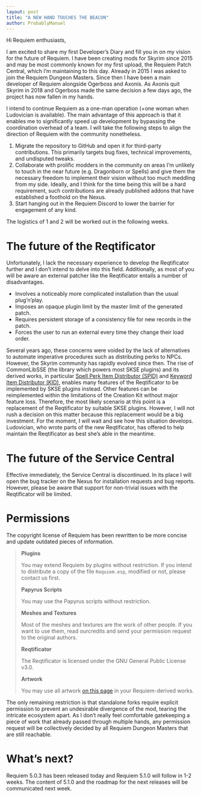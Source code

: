 ```yaml
---
layout: post
title: "A NEW HAND TOUCHES THE BEACON"
author: ProbablyManuel
---
```

Hi Requiem enthusiasts,

I am excited to share my first Developer’s Diary and fill you in on my vision for the future of Requiem. I have been creating mods for Skyrim since 2015 and may be most commonly known for my first upload, the Requiem Patch Central, which I’m maintaining to this day. Already in 2015 I was asked to join the Requiem Dungeon Masters. Since then I have been a main developer of Requiem alongside Ogerboss and Axonis. As Axonis quit Skyrim in 2018 and Ogerboss made the same decision a few days ago, the project has now fallen in my hands.

I intend to continue Requiem as a one-man operation (+one woman when Ludovician is available). The main advantage of this approach is that it enables me to significantly speed up development by bypassing the coordination overhead of a team. I will take the following steps to align the direction of Requiem with the community nonetheless.

1. Migrate the repository to GitHub and open it for third-party contributions. This primarily targets bug fixes, technical improvements, and undisputed tweaks.
1. Collaborate with prolific modders in the community on areas I’m unlikely to touch in the near future (e.g. Dragonborn or Spells) and give them the necessary freedom to implement their vision without too much meddling from my side. Ideally, and I think for the time being this will be a hard requirement, such contributions are already published addons that have established a foothold on the Nexus.
1. Start hanging out in the Requiem Discord to lower the barrier for engagement of any kind.

The logistics of 1 and 2 will be worked out in the following weeks.

# The future of the Reqtificator

Unfortunately, I lack the necessary experience to develop the Reqtificator further and I don’t intend to delve into this field. Additionally, as most of you will be aware an external patcher like the Reqtificator entails a number of disadvantages.

* Involves a noticeably more complicated installation than the usual plug’n’play.
* Imposes an opaque plugin limit by the master limit of the generated patch.
* Requires persistent storage of a consistency file for new records in the patch.
* Forces the user to run an external every time they change their load order.

Several years ago, these concerns were voided by the lack of alternatives to automate imperative procedures such as distributing perks to NPCs. However, the Skyrim community has rapidly evolved since then. The rise of CommonLibSSE (the library which powers most SKSE plugins) and its derived works, in particular [Spell Perk Item Distributor (SPID)](https://www.nexusmods.com/skyrimspecialedition/mods/36869) and [Keyword Item Distributor (KID)](https://www.nexusmods.com/skyrimspecialedition/mods/55728), enables many features of the Reqtificator to be implemented by SKSE plugins instead. Other features can be reimplemented within the limitations of the Creation Kit without major feature loss. Therefore, the most likely scenario at this point is a replacement of the Reqtificator by suitable SKSE plugins. However, I will not rush a decision on this matter because this replacement would be a big investment. For the moment, I will wait and see how this situation develops. Ludovician, who wrote parts of the new Reqtificator, has offered to help maintain the Reqtificator as best she’s able in the meantime.

# The future of the Service Central

Effective immediately, the Service Central is discontinued. In its place I will open the bug tracker on the Nexus for installation requests and bug reports. However, please be aware that support for non-trivial issues with the Reqtificator will be limited.

# Permissions

The copyright license of Requiem has been rewritten to be more concise and update outdated pieces of information.

> **Plugins**
> 
> You may extend Requiem by plugins without restriction. If you intend to distribute a copy of the file `Requiem.esp`, modified or not, please contact us first.
> 
> **Papyrus Scripts**
> 
> You may use the Papyrus scripts without restriction.
> 
> **Meshes and Textures**
> 
> Most of the meshes and textures are the work of other people. If you want to use them, read ourcredits and send your permission request to the original authors.
> 
> **Reqtificator**
> 
> The Reqtificator is licensed under the GNU General Public License v3.0.
> 
> **Artwork**
> 
> You may use all artwork [on this page]({{site.github.repository_url}}/wiki/Artwork) in your Requiem-derived works.

The only remaining restriction is that standalone forks require explicit permission to prevent an undesirable divergence of the mod, tearing the intricate ecosystem apart. As I don’t really feel comfortable gatekeeping a piece of work that already passed through multiple hands, any permission request will be collectively decided by all Requiem Dungeon Masters that are still reachable.

# What’s next?

Requiem 5.0.3 has been released today and Requiem 5.1.0 will follow in 1-2 weeks. The content of 5.1.0 and the roadmap for the next releases will be communicated next week.
